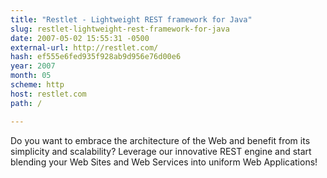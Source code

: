 ```yaml
---
title: "Restlet - Lightweight REST framework for Java"
slug: restlet-lightweight-rest-framework-for-java
date: 2007-05-02 15:55:31 -0500
external-url: http://restlet.com/
hash: ef555e6fed935f928ab9d956e76d00e6
year: 2007
month: 05
scheme: http
host: restlet.com
path: /

---
```


Do you want to embrace the architecture of the Web and benefit from its simplicity and scalability? Leverage our innovative REST engine and start blending your Web Sites and Web Services into uniform Web Applications!
